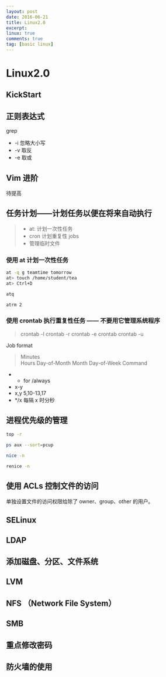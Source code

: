 ```yaml
---
layout: post
date: 2016-06-21
title: Linux2.0
excerpt: 
linux: true
comments: true
tag: [basic linux]
---
```


# Linux2.0

## KickStart

## 正则表达式

grep 

* -i 忽略大小写
* -v 取反
* -e 取或

## Vim 进阶

待提高


## 任务计划——计划任务以便在将来自动执行

> * at: 计划一次性任务
> * cron 计划重复性 jobs
> * 管理临时文件


### 使用 at 计划一次性任务

~~~bash
at -q g teamtime tomorrow
at> touch /home/student/tea
at> Ctrl+D

atq

atrm 2
~~~

### 使用 crontab 执行重复性任务 —— 不要用它管理系统程序

> crontab -l
> crontab -r
> crontab -e
> crontab <filename>
> crontab -u

Job format

> Minutes  
> Hours
> Day-of-Month
> Month
> Day-of-Week
> Command

* * for /always
* x-y
* x,y 5,10-13,17
* */x 每隔 x 时分秒





## 进程优先级的管理

~~~bash
top -r

ps aux --sort=pcup
 
nice -n

renice -n
~~~

## 使用 ACLs 控制文件的访问

单独设置文件的访问权限给除了 owner、group、other 的用户。

## SELinux

## LDAP 

## 添加磁盘、分区、文件系统

## LVM

## NFS （Network File System） 

## SMB

## 重点修改密码

## 防火墙的使用